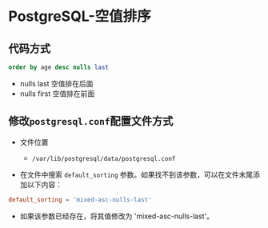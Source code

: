 # PostgreSQL-空值排序


## 代码方式
```sql
order by age desc nulls last
```

- nulls last 空值排在后面
- nulls first 空值排在前面

## 修改`postgresql.conf`配置文件方式

- 文件位置
  - `/var/lib/postgresql/data/postgresql.conf`

- 在文件中搜索 `default_sorting` 参数。如果找不到该参数，可以在文件末尾添加以下内容：

```conf
default_sorting = 'mixed-asc-nulls-last'
```

- 如果该参数已经存在，将其值修改为 'mixed-asc-nulls-last'。